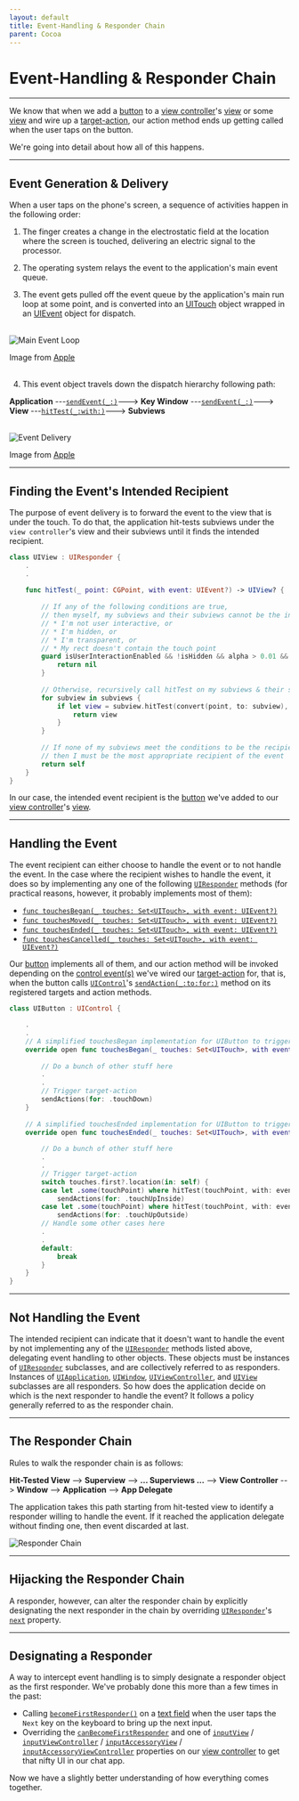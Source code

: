 ```yaml
---
layout: default
title: Event-Handling & Responder Chain
parent: Cocoa
---
```


# Event-Handling & Responder Chain
---

We know that when we add a [button](https://developer.apple.com/documentation/uikit/uibutton) to a [view controller](https://developer.apple.com/documentation/uikit/uiviewcontroller)'s [view](https://developer.apple.com/documentation/uikit/uiviewcontroller/1621460-view) or some [view](https://developer.apple.com/documentation/uikit/uiview) and wire up a [target-action](https://developer.apple.com/library/archive/documentation/General/Conceptual/Devpedia-CocoaApp/TargetAction.html#//apple_ref/doc/uid/TP40009071-CH3), our action method ends up getting called when the user taps on the button. 

We're going into detail about how all of this happens.

---
## Event Generation & Delivery

When a user taps on the phone's screen, a sequence of activities happen in the following order:
1. The finger creates a change in the electrostatic field at the location where the screen is touched, delivering an electric signal to the processor.

2. The operating system relays the event to the application's main event queue.

3. The event gets pulled off the event queue by the application's main run loop at some point, and is converted into an [UITouch](https://developer.apple.com/documentation/uikit/uitouch) object wrapped in an [UIEvent](https://developer.apple.com/documentation/uikit/uievent) object for dispatch.</br></br>

![Main Event Loop](images/main-event-loop.jpg)

Image from [Apple](https://developer.apple.com/library/archive/documentation/General/Conceptual/Devpedia-CocoaApp/MainEventLoop.html#//apple_ref/doc/uid/TP40009071-CH18-SW1)</br></br>


4. This event object travels down the dispatch hierarchy following path:

__Application__ ---[`sendEvent(_:)`](https://developer.apple.com/documentation/uikit/uiapplication/1623043-sendevent)---> __Key Window__ ---[`sendEvent(_:)`](https://developer.apple.com/documentation/uikit/uiwindow/1621614-sendevent)---> __View__ ---[`hitTest(_:with:)`](https://developer.apple.com/documentation/uikit/uiview/1622469-hittest)---> __Subviews__</br></br>

![Event Delivery](images/event-delivery.jpg)

Image from [Apple](https://developer.apple.com/library/archive/documentation/General/Conceptual/Devpedia-CocoaApp/EventHandlingiPhone.html#//apple_ref/doc/uid/TP40009071-CH13-SW1)

---
## Finding the Event's Intended Recipient

The purpose of event delivery is to forward the event to the view that is under the touch. To do that, the application hit-tests subviews under the `view controller`'s view and their subviews until it finds the intended recipient.

```swift
class UIView : UIResponder {
    .
    .
    
    func hitTest(_ point: CGPoint, with event: UIEvent?) -> UIView? {
        
        // If any of the following conditions are true,
        // then myself, my subviews and their subviews cannot be the intended recipient of the touch event:
        // * I'm not user interactive, or
        // * I'm hidden, or
        // * I'm transparent, or
        // * My rect doesn't contain the touch point
        guard isUserInteractionEnabled && !isHidden && alpha > 0.01 && self.point(inside: point, with: event) else {
            return nil
        }
        
        // Otherwise, recursively call hitTest on my subviews & their subviews to find the recipient of the touch event
        for subview in subviews {
            if let view = subview.hitTest(convert(point, to: subview), with: event) {
                return view
            }
        }
        
        // If none of my subviews meet the conditions to be the recipient of the touch event, 
        // then I must be the most appropriate recipient of the event 
        return self
    }
}
```

In our case, the intended event recipient is the [button](https://developer.apple.com/documentation/uikit/uibutton) we've added to our [view controller](https://developer.apple.com/documentation/uikit/uiviewcontroller)'s [view](https://developer.apple.com/documentation/uikit/uiviewcontroller/1621460-view).

---
## Handling the Event

The event recipient can either choose to handle the event or to not handle the event. In the case where the recipient wishes to handle the event, it does so by implementing any one of the following [`UIResponder`](https://developer.apple.com/documentation/uikit/uiresponder) methods (for practical reasons, however, it probably implements most of them):
* [`func touchesBegan(_ touches: Set<UITouch>, with event: UIEvent?)`](https://developer.apple.com/documentation/uikit/uiresponder/1621142-touchesbegan)
* [`func touchesMoved(_ touches: Set<UITouch>, with event: UIEvent?)`](https://developer.apple.com/documentation/uikit/uiresponder/1621107-touchesmoved)
* [`func touchesEnded(_ touches: Set<UITouch>, with event: UIEvent?)`](https://developer.apple.com/documentation/uikit/uiresponder/1621084-touchesended)
* [`func touchesCancelled(_ touches: Set<UITouch>, with event: UIEvent?)`](https://developer.apple.com/documentation/uikit/uiresponder/1621116-touchescancelled)

Our [button](https://developer.apple.com/documentation/uikit/uibutton) implements all of them, and our action method will be invoked depending on the [control event(s)](https://developer.apple.com/documentation/uikit/uicontrol/event) we've wired our [target-action](https://developer.apple.com/library/archive/documentation/General/Conceptual/Devpedia-CocoaApp/TargetAction.html#//apple_ref/doc/uid/TP40009071-CH3) for, that is, when the button calls [`UIControl`](https://developer.apple.com/documentation/uikit/uicontrol)'s [`sendAction(_:to:for:)`](https://developer.apple.com/documentation/uikit/uicontrol/1618237-sendaction) method on its registered targets and action methods.

```swift
class UIButton : UIControl {

    .
    .
    // A simplified touchesBegan implementation for UIButton to trigger target-action
    override open func touchesBegan(_ touches: Set<UITouch>, with event: UIEvent?) {
    
        // Do a bunch of other stuff here
        .
        .
        // Trigger target-action
        sendActions(for: .touchDown)
    }
    
    // A simplified touchesEnded implementation for UIButton to trigger target-action
    override open func touchesEnded(_ touches: Set<UITouch>, with event: UIEvent?) {
    
        // Do a bunch of other stuff here
        .
        .
        // Trigger target-action
        switch touches.first?.location(in: self) {
        case let .some(touchPoint) where hitTest(touchPoint, with: event) != nil:
            sendActions(for: .touchUpInside)
        case let .some(touchPoint) where hitTest(touchPoint, with: event) == nil:
            sendActions(for: .touchUpOutside)
        // Handle some other cases here
        .
        .
        default:
            break
        }
    }
}
```
---
## Not Handling the Event

The intended recipient can indicate that it doesn't want to handle the event by not implementing any of the [`UIResponder`](https://developer.apple.com/documentation/uikit/uiresponder) methods listed above, delegating event handling to other objects. These objects must be instances of [`UIResponder`](https://developer.apple.com/documentation/uikit/uiresponder) subclasses, and are collectively referred to as responders. Instances of [`UIApplication`](https://developer.apple.com/documentation/uikit/uiapplication), [`UIWindow`](https://developer.apple.com/documentation/uikit/uiwindow), [`UIViewController`](https://developer.apple.com/documentation/uikit/uiviewcontroller), and [`UIView`](https://developer.apple.com/documentation/uikit/uiview) subclasses are all responders. So how does the application decide on which is the next responder to handle the event? It follows a policy generally referred to as the responder chain.

---
## The Responder Chain

Rules to walk the responder chain is as follows:

__Hit-Tested View__ --> __Superview__ --> __... Superviews ...__ --> __View Controller__ --> __Window__ --> __Application__ --> __App Delegate__

The application takes this path starting from hit-tested view to identify a responder willing to handle the event. If it reached the application delegate without finding one, then event discarded at last.

![Responder Chain](images/responder-chain.png)

---
## Hijacking the Responder Chain

A responder, however, can alter the responder chain by explicitly designating the next responder in the chain by overriding [`UIResponder`](https://developer.apple.com/documentation/uikit/touches_presses_and_gestures/using_responders_and_the_responder_chain_to_handle_events)'s [`next`](https://developer.apple.com/documentation/uikit/uiresponder/1621099-next) property.

---
## Designating a Responder

A way to intercept event handling is to simply designate a responder object as the first responder. We've probably done this more than a few times in the past: 
* Calling [`becomeFirstResponder()`](https://developer.apple.com/documentation/uikit/uiresponder/1621113-becomefirstresponder) on a [text field](https://developer.apple.com/documentation/uikit/uitextfield) when the user taps the `Next` key on the keyboard to bring up the next input.
* Overriding the [`canBecomeFirstResponder`](https://developer.apple.com/documentation/uikit/uiresponder/1621130-canbecomefirstresponder) and one of [`inputView`](https://developer.apple.com/documentation/uikit/uiresponder/1621092-inputview) / [`inputViewController`](https://developer.apple.com/documentation/uikit/uiresponder/1621117-inputviewcontroller) / [`inputAccessoryView`](https://developer.apple.com/documentation/uikit/uiresponder/1621119-inputaccessoryview) / [`inputAccessoryViewController`](https://developer.apple.com/documentation/uikit/uiresponder/1621124-inputaccessoryviewcontroller) properties on our [view controller](https://developer.apple.com/documentation/uikit/uiviewcontroller) to get that nifty UI in our chat app.

Now we have a slightly better understanding of how everything comes together.
